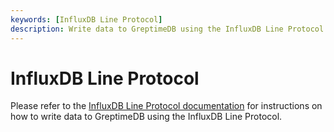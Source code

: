 ```yaml
---
keywords: [InfluxDB Line Protocol]
description: Write data to GreptimeDB using the InfluxDB Line Protocol
---
```


# InfluxDB Line Protocol

Please refer to the [InfluxDB Line Protocol documentation](../for-iot/influxdb-line-protocol.md) for instructions on how to write data to GreptimeDB using the InfluxDB Line Protocol.

